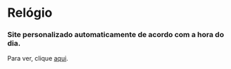 # Relógio

### Site personalizado automaticamente de acordo com a hora do dia.

Para ver, clique <a href="https://simoneguimaraes.github.io/relogio/" target="_blank">aqui</a>.
